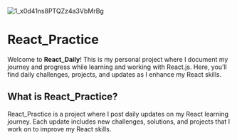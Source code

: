 ![1_x0d41ns8PTQZz4a3VbMrBg](https://github.com/user-attachments/assets/b6f79c50-0d89-4c9b-858f-aa3bad93406a)

# React_Practice

Welcome to **React_Daily**! This is my personal project where I document my journey and progress while learning and working with React.js. Here, you’ll find daily challenges, projects, and updates as I enhance my React skills.

## What is React_Practice?

React_Practice is a project where I post daily updates on my React learning journey. Each update includes new challenges, solutions, and projects that I work on to improve my React skills.
